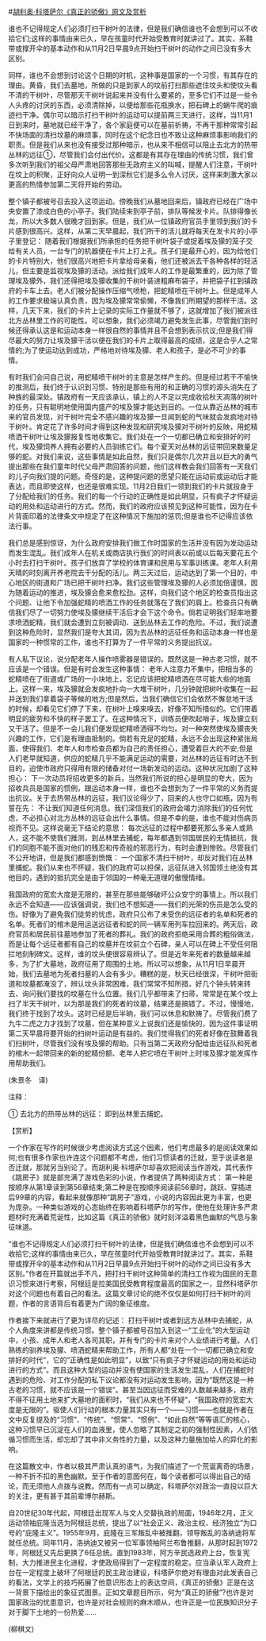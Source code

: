 #[胡利奥·科塔萨尔《真正的骄傲》原文及赏析](https://www.vrrw.net/wx/12280.html)

谁也不记得规定人们必须打扫干树叶的法律，但是我们确信谁也不会想到可以不收拾它们;这样的事情由来已久，早在孩童时代开始受教育时就讲过了。其实，系鞋带或撑开伞的基本动作和从11月2日早晨9点开始扫干树叶的动作之间已没有多大区别。

同样，谁也不会想到讨论这个日期的时机，这种事是国家的一个习惯，有其存在的理由。黄昏，我们去墓地，所做的只是到家人的坟前打扫那些遮住坟头和使坟头看不清的干树叶，尽管那天干树叶说起来并没有什么要紧的，至多它们不过是一些令人头疼的讨厌的东西，必须清除掉，以便给那些花瓶换水，把石碑上的蜗牛爬的痕迹扫干净。偶尔可以暗示打扫干树叶的运动可以提前两三天进行，这样，当11月1日到来时，墓地就已经干净了，各个家庭便可以在墓前祈祷，不再干那种常常引起不快场面的清扫坟墓的麻烦事，同时在这个纪念日也不致让这种麻烦事影响我们的职责。但是我们从来也没有接受过那种暗示，也从来不相信可以阻止去北方的热带丛林的远征①，尽管我们会付出代价。这都是有其存在理由的传统习惯，我们曾多次听到我们的祖父母严肃地回答那些无政府主义的叫喊，提醒人们注意，干树叶在坟上的积聚，正好向众人证明一到深秋它们是多么令人讨厌，这样来刺激大家以更高的热情参加第二天将开始的劳动。

整个镇子都被号召去投入这项运动。傍晚我们从墓地回来后，镇政府已经在广场中央安置了漆成白色的小亭子。我们陆续来到亭子前，排队等候发卡片。队排得像长龙，所以大多数人很晚才回到家。但是，我们从一位镇政府官员手里领到我们的卡片感到很高兴。这样，从第二天早晨起，我们所干的活儿就将每天在发卡片的小亭子里登记： 随着我们根据我们所承担的任务把干树叶袋子或捉着埃及獴的笼子交给有关人员，一台专门的机器便在卡片上打上孔。孩子们是最开心的，因为给他们的卡片特别大，他们很高兴地把卡片拿给母亲看，他们还被派去干各种各样的轻活儿，但主要是监视埃及獴的活动。派给我们成年人的工作是最繁重的，因为除了管理埃及獴外，我们还得把埃及獴收集的干树叶装进粗麻布袋子，并把袋子扛到镇政府的卡车上去。老人们被分配操作压缩气喷枪，把蛇精喷在干树叶上。但是成年人的工作要求极端认真负责，因为埃及獴常常偷懒，不像我们所期望的那样干活。这样，几天下来，我们的卡片上记录的实际工作量就不够了，这就增加了我们被派往北方丛林里工作的可能性。可以想象，我们必须竭力避免发生此事，尽管我们到时候还得承认这是和运动本身一样很自然的事情并且不会想到表示抗议;但是我们得尽最大的努力让埃及獴干活以便在我们的卡片上取得最高的成绩，这是合乎人之常情的;为了使运动达到成功，严格地对待埃及獴、老人和孩子，是必不可少的事情。



有时我们会问自己说，用蛇精喷干树叶的主意是怎样产生的。但是经过若干不愉快的推测后，我们终于认识到习惯、特别是那些有用的和正确的习惯的源头消失在了种族的最深处。镇政府有一天应该承认，镇上的人不足以完成收拾秋天凋落的树叶的任务，只有聪明地使用国内盛产的埃及獴才能达到目的。一位从靠近丛林的城市来的官员发现，对干树叶完全不感兴趣的埃及獴一旦闻到蛇的气味就会发疯地对待干树叶。肯定花了许多时间才得到这种发现和研究埃及獴对干树叶的反映，用蛇精喷洒干树叶让埃及獴报复性地收集它。我们处在一个一切都已确立和安排好的时代，埃及獴饲养人拥有必要的人员驯练它们。每个夏天对丛林的远征带回来数量足够的蛇。对我们来说，这些事情是如此自然，我们只是偶尔几次并且以巨大的勇气提出那些在我们童年时代父母严肃回答的问题，他们这样教会我们回答有一天我们的儿子向我们提的问题。奇怪的是，这种提问题的愿望只能在运动前或运动后才能表达，而且即使这样，也还是很难实现。11月2日我们一领到我们的卡片就投身于了分配给我们的任务。我们的每一个行动的正确性是如此明显，只有疯子才怀疑运动的用处和运动进行的方式。然而，我们的政府应该预见到这种可能性，因为在卡片背面印着的法律条文中规定了在这种情况下施加的惩罚;但是谁也不记得应该依法行事。

我们总是感到惊讶，为什么政府安排我们做工作时国家的生活并没有因为发动运动而发生混乱。我们成年人在机关或商店执行我们的时间表以前或以后每天要花五个小时去打扫干树叶。孩子们放弃了学校的体育课和民用与军事训练课。老年人利用天晴的时刻离开养老院去干分配的活儿。两三天过后，运动达到了第一个目的，中心地区的街道和广场已把干树叶扫净。我们这些管理埃及獴的人必须加倍谨慎，因为随着运动的推进，埃及獴会愈来愈松劲。这样，向我们这个地区的检查员指出这个问题、让他下令加强蛇精的喷洒工作的任务就落在了我们的肩上。检查员只有确信我们尽了一切努力使埃及獴继续干活后才会下这个命令。倘若证明我们轻率地要求喷洒蛇精，我们就会遭到立刻被调动、送到丛林去工作的危险。不过，我们说遭到这种危险时，显然我们是夸大其词，因为去丛林的远征任务和运动本身一样也是国家的一种惯常的工作，谁也不打算为了一件平常的义务提出抗议。

有人私下议论，说分配老年人操作喷雾器是错误的。既然这是一种古老习惯，就不应该是一个错误。但是有时会发生这种事情： 老年人注意力不集中，把相当多的蛇精喷在了街道或广场的一小块地上，忘记应该把蛇精喷洒在尽可能大些的地面上。这样一来，埃及獴就会发疯地扑向一大堆干树叶，几分钟就把树叶收集在一起并送到我们拿着袋子等候的地方;但是然后，当我们确信它们会依然不懈怠地干活的时候，却看见它们停了下来，在树叶上嗅来嗅去，好像不知所措似的。它们带着明显的疲劳和不快的样子罢工了。在这种情况下，训练员便吹起哨子，埃及獴立刻又干活了。但是不一会儿我们便发现蛇精喷洒得不均匀。对一种突然使埃及獴丧失兴趣的工作，它们是有理由抵制的。倘若有充足的蛇精，永远不会出现这种紧张局面，使得我们、老年人和市检查员都为自己的责任担心，遭受着巨大的不安;但是人们老早就知道，供应的蛇精几乎不能满足运动的需要，对丛林的远征有时达不到目的，迫使市政府只得用有限的储备对付一场新发动的运动。这种状况加剧了这种担心： 下一次动员将招收更多的新兵，当然我们所说的担心是明显的夸大，因为招收兵员是国家的惯例，跟运动本身一样，谁也不会想到为了一件平常的义务而提出抗议。关于去热带丛林的远征，我们议论得少了，回来的人也守口如瓶，因为有誓在先： 不让我们知道任何消息。我们深信我们的政府会竭力消除我们的任何忧虑，不必担心对北方丛林的远征会出什么事情。但是不幸的是，谁也不能对伤病员视而不见。这样说毫无下结论的意思： 每次远征的过程中都要死那么多亲人或熟人，这不能不使我们推测，到丛林里去捕蛇，每年都遇到邻国居民的无情抵抗，我们的同胞不能不面对他们的残忍和传奇般的邪恶行为，有时会遭到惨败。尽管我们不公开地讲，但是我们都感到愤慨： 一个国家不清扫干树叶，却反对我们在丛林里捕蛇。我们从来也不怀疑，我们的政府可以担保，远征队进入邻国领土绝没有其他目的，遇到的抵抗完全是由于邻国的一种毫无道理的傲慢情绪。

我国政府的宽宏大度是无限的，甚至在那些能够破坏公众安宁的事情上。所以我们永远不会知道——应该强调说，我们也不想知道——我们的光荣的伤员是怎么受的伤。好像为了避免我们徒劳的忧虑，政府只公布了未受伤的远征者的名单和死者的名单。死者们的棺木是用运送远征者和蛇的同一辆军用列车拉回来的。两天后，政府官员和居民前往墓地参加了死者的葬礼。我们的政府拒绝采用合葬的粗俗做法，而是让每个远征者都有自己的坟墓并在坟前立个石碑，亲人可以在碑上不受任何阻拦地刻制碑文。这样，谁的坟头便很容易辨认了。但是近年来死者的数量越来越多，为了扩大墓地，政府征用了周围的土地。所以可以想象，从11月1日早晨开始，我们去墓地为死者扫墓的人会有多少。糟糕的是，秋天已经很深，干树叶把街道和坟墓都淹没了，辨认坟头非常困难，我们常常不知所措，好几个钟头转来转去、询问我们要找的坟墓在什么位置。我们几乎都带来了扫帚，常常是在某个坟上扫了半天干树叶，以为那是我们的死者的坟墓，结果还是搞错了。不过，慢慢地，我们终于找到了坟头。这时已经是后半晌，我们可以休息和默祷了。尽管我们费了九牛二虎之力才找到了坟墓，但在某种意义上说我们还是愉快的，因为这件事证明第二天早晨将要开始的扫树叶运动是有益的。我们觉得我们的死者好像在鼓舞着我们扫树叶，尽管我们没有埃及獴的帮助。只有当第二天政府分配给由远征队和死者的棺木一起带回来的新的蛇精份额、老年人把它喷在干树叶上时埃及獴才能发挥作用帮助我们。

(朱景冬　译)

注释：

① 去北方的热带丛林的远征： 即到丛林里去捕蛇。

【赏析】

一个作家在写作的时候很少考虑阅读方式这个因素，他们考虑最多的是阅读效果如何;也有很多作家也许连这个问题都不考虑，他们习惯读者的迁就，至于说读者是否迁就，那就另当别论了。而胡利奥·科塔萨尔却喜欢把阅读当作游戏，其代表作《跳房子》就是部充满了游戏色彩的小说，作者提供了两种阅读方式： 第一种是按顺序从第1章读到第56章结束;第二种是在按顺序阅读前56章时，跳跃、穿插进后99章的内容，看起来就像那种“跳房子”游戏，小说的内容因此更为丰富，也更为庞杂。一种类似游戏的心态始终在影响着科塔萨尔的写作，使他在处理许多严肃题材时充满着荒诞性，比如这篇《真正的骄傲》就时刻洋溢着黑色幽默的气息与象征味道。

“谁也不记得规定人们必须打扫干树叶的法律，但是我们确信谁也不会想到可以不收拾它;这样的事情由来已久，早在孩童时代开始受教育时就讲过了。其实，系鞋带或撑开伞的基本动作和从11月2日早晨9点开始扫干树叶的动作之间已没有多大区别。”作者在开篇就出手不凡，把打扫干树叶这种简单的清扫工作视为国民的无意识习惯来进行考察，阿根廷是拉美国民受教育程度最高的国家之一，显然科塔萨尔对这个问题也有着自己的看法。这篇文章讨论的绝不仅仅是如何打扫干树叶的问题，作者的言语背后有着更为广阔的象征维度。

作者接下来就进行了更为详尽的记述： 打扫干树叶或者到远方丛林中去捕蛇，从个人角度来讲都是传统习惯。整个镇子都被号召加入到这一“工业化”的大型运动中，小孩、成年人和老人各司其职，并有专门的卡片来对个人业绩进行考量。人们熟练的驯养埃及獴、喷洒蛇精来帮助工作，所有人都“处在一个一切都已确立和安排好的时代”，它的“正确性是如此明显”，以致“只有疯子才怀疑运动的用处和运动进行的方式”。而且这种大型的运动并没有使国家的生活发生混乱，人们在捕蛇时遇到的危险、对工作分配的私下议论都没有对运动发生影响，因为“既然这是一种古老的习惯，就不应该是一个错误”。甚至当因远征而受难的人数越来越多，政府不得不征用土地来扩大墓地的面积时，“我们从来也不怀疑”，“我国政府的宽宏大度是无限的”。驱使人们行动的根本力量其实只有一个——习惯——也就是作者在文中反复提及的“习惯”、“传统”、“惯常”、“惯例”、“如此自然”等等语汇的核心，这种习惯早已沉淀在人们的血液里，使人忽略了其制定之初的强制性因素，人们依循习惯而生活，却忘却了其中非义务性的力量，以及这种力量施加给人的异化的影响。

在这篇散文中，作者以极其严肃认真的语气，为我们描述了一个荒诞离奇的场景，一种不折不扣的黑色幽默。至于作者的意图何在，每个读者都可以得出自己的结论，而无须他人点拨与说教。然而有一点可以确定，科塔萨尔对政治一直投以巨大的关注，更有甚于其前辈博尔赫斯。

自20世纪30年代起，阿根廷出现军人与文人交替执政的局面，1946年2月，正义运动领袖庇隆当选为阿根廷总统，提出了以“社会正义、政治主权、经济独立”为口号的“庇隆主义”。1955年9月，庇隆在三军叛乱中被推翻，领导叛乱的洛纳迪将军就任总统。同年11月，洛纳迪又被另一位军事领袖阿兰布鲁推翻，从那时起到1972年，阿根廷又先后更换了6任总统。直到1983年，阿方辛民选政府上台，恢复宪制，大力推进民主化进程，才使政局得到了一定程度的稳定。应当承认军人政府上台在一定程度上破坏了阿根廷的民主政治建设，科塔萨尔绝对有理由对此发表自己的看法，文学上的技巧拓展了他意识形态上的表达空间，《真正的骄傲》正是在这一背景下描绘出的象征式图景。正如文章题目所示，何为“真正的骄傲”?也许是对国家政治的忧患意识，也许是对社会规则的麻木顺从，也许正是一位民族知识分子对于脚下土地的一份热爱……

(柳棋文)

